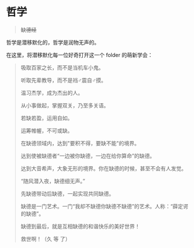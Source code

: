 # 哲学
> ~~缺德经~~

哲学是潜移默化的，哲学是润物无声的。

在这里，将潜移默化每一位好奇打开这一个 folder 的萌新学会：
>吸取百家之长，而不是当机车小鬼。
>
>听取先辈教导，而不是裆♂震自♂摸。
>
>温习杰学，成为杰出的人。
>
>从小事做起，掌握双关，乃至多关语。
>
>若缺若盈，运用自如。
>
>运筹帷幄，不可或缺。
>
>在缺德领域内，达到"要积不得，要缺不能"的境界。
>
>达到使被缺德者“一边被你缺德，一边在给你算命”的缺德。
>
>达到大音希声，大象无形的境界。你在缺德的时候，甚至不会有人发觉。
>
>“随风潜入夜，缺德细无声。”
>
>先缺德带动后缺德，一起实现共同缺德。
>
>缺德是一门艺术。一门“我却不缺德你缺德不缺德”的艺术。人称：“薛定谔的缺德”。
>
>缺德到最后，就是互相缺德的和谐快乐的美好世界！
>
>救世啊！（久 等 了）
